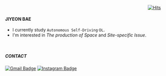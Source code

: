<div align=right>
  
  [![Hits](https://hits.seeyoufarm.com/api/count/incr/badge.svg?url=https%3A%2F%2Fgithub.com%2Fjiiyeon&count_bg=%236667AB&title_bg=%23555555&icon=&icon_color=%23DBD5D2&title=hits&edge_flat=false)](https://hits.seeyoufarm.com)
  
</div>


#### JIYEON BAE
- I currently study `Autonomous Self-Driving`⋅`DL`.
- I'm interested in *The production of Space* and *Site-specific Issue*.

</br>

##### CONTACT

[![Gmail Badge](https://img.shields.io/badge/Gmail-d14836?style=flat-square&logo=Gmail&logoColor=white&link=mailto:bego9205@gmail.com)](mailto:bego9205@gmail.com)
[![Instagram Badge](https://img.shields.io/badge/-Instagram-3D3F43?style=flat-square&logo=instagram&logoColor=white&link=https://www.instagram.com/___jiyeon_/)](https://www.instagram.com/___jiyeon_/) 

